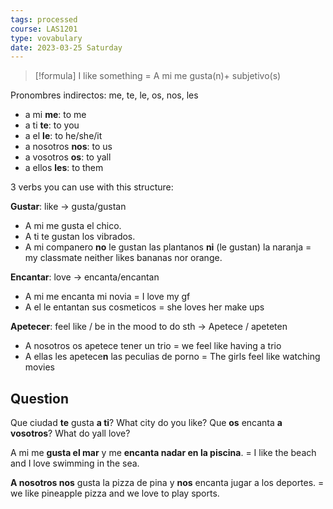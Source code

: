 ```yaml
---
tags: processed
course: LAS1201
type: vovabulary
date: 2023-03-25 Saturday
---
```


>[!formula]
> I like something = A mi me gusta(n)+ subjetivo(s)

Pronombres indirectos: me, te, le, os, nos, les
-   a mi **me**: to me
-   a ti **te**: to you
-   a el **le**: to he/she/it
-   a nosotros **nos**: to us
-   a vosotros **os**: to yall
-   a ellos **les**: to them

3 verbs you can use with this structure:

**Gustar**: like → gusta/gustan
- A mi me gusta el chico.
- A ti te gustan los vibrados.
- A mi companero **no** le gustan las plantanos **ni** (le gustan) la naranja = my classmate neither likes bananas nor orange.

**Encantar**: love → encanta/encantan
- A mi me encanta mi novia = I love my gf
- A el le entantan sus cosmeticos = she loves her make ups

**Apetecer**: feel like / be in the mood to do sth → Apetece / apeteten
- A nosotros os apetece tener un trio = we feel like having a trio
- A ellas les apetece**n** las peculias de porno = The girls feel like watching movies

## Question

Que ciudad **te** gusta **a ti**? What city do you like?
Que **os** encanta **a vosotros**? What do yall love?

A mi me **gusta el mar** y me **encanta nadar en la piscina**. = I like the beach and I love swimming in the sea.

**A nosotros nos** gusta la pizza de pina y **nos** encanta jugar a los deportes. = we like pineapple pizza and we love to play sports.
